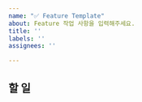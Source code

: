 ```yaml
---
name: "✅ Feature Template"
about: Feature 작업 사항을 입력해주세요.
title: ''
labels: ''
assignees: ''

---
```


## 할 일
